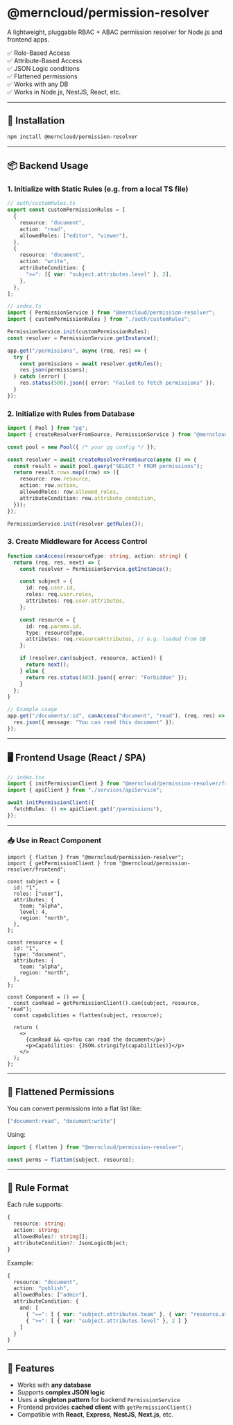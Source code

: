 # @merncloud/permission-resolver

A lightweight, pluggable RBAC + ABAC permission resolver for Node.js and frontend apps.

✅ Role-Based Access  
✅ Attribute-Based Access  
✅ JSON Logic conditions  
✅ Flattened permissions  
✅ Works with any DB  
✅ Works in Node.js, NestJS, React, etc.

---

## 🔧 Installation

```bash
npm install @merncloud/permission-resolver
```

---

## 📦 Backend Usage

### 1. Initialize with Static Rules (e.g. from a local TS file)

```ts
// auth/customRules.ts
export const customPermissionRules = [
  {
    resource: "document",
    action: "read",
    allowedRoles: ["editor", "viewer"],
  },
  {
    resource: "document",
    action: "write",
    attributeCondition: {
      ">=": [{ var: "subject.attributes.level" }, 2],
    },
  },
];
```

```ts
// index.ts
import { PermissionService } from "@merncloud/permission-resolver";
import { customPermissionRules } from "./auth/customRules";

PermissionService.init(customPermissionRules);
const resolver = PermissionService.getInstance();

app.get("/permissions", async (req, res) => {
  try {
    const permissions = await resolver.getRules();
    res.json(permissions);
  } catch (error) {
    res.status(500).json({ error: "Failed to fetch permissions" });
  }
});
```

### 2. Initialize with Rules from Database

```ts
import { Pool } from "pg";
import { createResolverFromSource, PermissionService } from "@merncloud/permission-resolver";

const pool = new Pool({ /* your pg config */ });

const resolver = await createResolverFromSource(async () => {
  const result = await pool.query("SELECT * FROM permissions");
  return result.rows.map((row) => ({
    resource: row.resource,
    action: row.action,
    allowedRoles: row.allowed_roles,
    attributeCondition: row.attribute_condition,
  }));
});

PermissionService.init(resolver.getRules());
```

### 3. Create Middleware for Access Control

```ts
function canAccess(resourceType: string, action: string) {
  return (req, res, next) => {
    const resolver = PermissionService.getInstance();

    const subject = {
      id: req.user.id,
      roles: req.user.roles,
      attributes: req.user.attributes,
    };

    const resource = {
      id: req.params.id,
      type: resourceType,
      attributes: req.resourceAttributes, // e.g. loaded from DB
    };

    if (resolver.can(subject, resource, action)) {
      return next();
    } else {
      return res.status(403).json({ error: "Forbidden" });
    }
  };
}

// Example usage
app.get("/documents/:id", canAccess("document", "read"), (req, res) => {
  res.json({ message: "You can read this document" });
});
```

---

## 🖥️ Frontend Usage (React / SPA)

```ts
// index.tsx
import { initPermissionClient } from "@merncloud/permission-resolver/frontend";
import { apiClient } from "./services/apiService";

await initPermissionClient({
  fetchRules: () => apiClient.get("/permissions"),
});
```

---

### 📥 Use in React Component

```tsx
import { flatten } from "@merncloud/permission-resolver";
import { getPermissionClient } from "@merncloud/permission-resolver/frontend";

const subject = {
  id: "1",
  roles: ["user"],
  attributes: {
    team: "alpha",
    level: 4,
    region: "north",
  },
};

const resource = {
  id: "1",
  type: "document",
  attributes: {
    team: "alpha",
    region: "north",
  },
};

const Component = () => {
  const canRead = getPermissionClient().can(subject, resource, "read");
  const capabilities = flatten(subject, resource);

  return (
    <>
      {canRead && <p>You can read the document</p>}
      <p>Capabilities: {JSON.stringify(capabilities)}</p>
    </>
  );
};
```

---

## 🔁 Flattened Permissions

You can convert permissions into a flat list like:

```ts
["document:read", "document:write"]
```

Using:

```ts
import { flatten } from "@merncloud/permission-resolver";

const perms = flatten(subject, resource);
```

---

## 📐 Rule Format

Each rule supports:

```ts
{
  resource: string;
  action: string;
  allowedRoles?: string[];
  attributeCondition?: JsonLogicObject;
}
```

Example:

```ts
{
  resource: "document",
  action: "publish",
  allowedRoles: ["admin"],
  attributeCondition: {
    and: [
      { "==": [ { var: "subject.attributes.team" }, { var: "resource.attributes.team" } ] },
      { ">=": [ { var: "subject.attributes.level" }, 2 ] }
    ]
  }
}
```

---

## 🎯 Features

- Works with **any database**
- Supports **complex JSON logic**
- Uses a **singleton pattern** for backend `PermissionService`
- Frontend provides **cached client** with `getPermissionClient()`
- Compatible with **React**, **Express**, **NestJS**, **Next.js**, etc.
